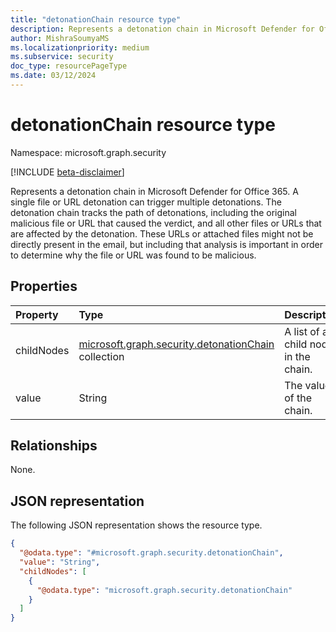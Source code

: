 ```yaml
---
title: "detonationChain resource type"
description: Represents a detonation chain in Microsoft Defender for Office 365. 
author: MishraSoumyaMS
ms.localizationpriority: medium
ms.subservice: security
doc_type: resourcePageType
ms.date: 03/12/2024
---
```


# detonationChain resource type

Namespace: microsoft.graph.security

[!INCLUDE [beta-disclaimer](../../includes/beta-disclaimer.md)]

Represents a detonation chain in Microsoft Defender for Office 365. A single file or URL detonation can trigger multiple detonations. The detonation chain tracks the path of detonations, including the original malicious file or URL that caused the verdict, and all other files or URLs that are affected by the detonation. These URLs or attached files might not be directly present in the email, but including that analysis is important in order to determine why the file or URL was found to be malicious.

## Properties
|Property|Type|Description|
|:---|:---|:---|
|childNodes|[microsoft.graph.security.detonationChain](../resources/security-detonationchain.md) collection|A list of all child nodes in the chain.|
|value|String|The value of the chain.|

## Relationships
None.

## JSON representation
The following JSON representation shows the resource type.
<!-- {
  "blockType": "resource",
  "@odata.type": "microsoft.graph.security.detonationChain"
}
-->
``` json
{
  "@odata.type": "#microsoft.graph.security.detonationChain",
  "value": "String",
  "childNodes": [
    {
      "@odata.type": "microsoft.graph.security.detonationChain"
    }
  ]
}
```

